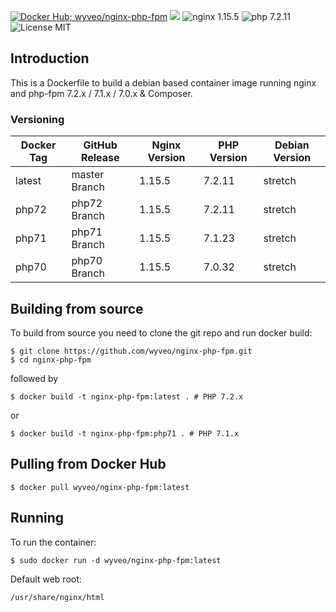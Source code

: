 [![Docker Hub; wyveo/nginx-php-fpm](https://img.shields.io/badge/docker%20hub-wyveo%2Fnginx--php--fpm-blue.svg)](https://hub.docker.com/r/wyveo/nginx-php-fpm/) [![](https://images.microbadger.com/badges/image/wyveo/nginx-php-fpm.svg)](http://microbadger.com/images/wyveo/nginx-php-fpm "Get your own image badge on microbadger.com") ![nginx 1.15.5](https://img.shields.io/badge/nginx-1.15.5-brightgreen.svg) ![php 7.2.11](https://img.shields.io/badge/php--fpm-7.2.11-blue.svg) ![License MIT](https://img.shields.io/badge/license-MIT-blue.svg)
## Introduction
This is a Dockerfile to build a debian based container image running nginx and php-fpm 7.2.x / 7.1.x / 7.0.x & Composer.

### Versioning
| Docker Tag | GitHub Release | Nginx Version | PHP Version | Debian Version |
|-----|-------|-----|--------|--------|
| latest | master Branch |1.15.5 | 7.2.11 | stretch |
| php72 | php72 Branch |1.15.5 | 7.2.11 | stretch |
| php71 | php71 Branch |1.15.5 | 7.1.23 | stretch |
| php70 | php70 Branch |1.15.5 | 7.0.32 | stretch |
## Building from source
To build from source you need to clone the git repo and run docker build:
```
$ git clone https://github.com/wyveo/nginx-php-fpm.git
$ cd nginx-php-fpm
```

followed by
```
$ docker build -t nginx-php-fpm:latest . # PHP 7.2.x
```


or
```
$ docker build -t nginx-php-fpm:php71 . # PHP 7.1.x
```


## Pulling from Docker Hub
```
$ docker pull wyveo/nginx-php-fpm:latest
```

## Running
To run the container:
```
$ sudo docker run -d wyveo/nginx-php-fpm:latest
```

Default web root:
```
/usr/share/nginx/html
```
